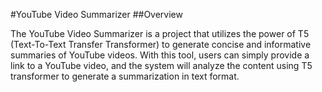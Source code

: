 #YouTube Video Summarizer
##Overview

The YouTube Video Summarizer is a project that utilizes the power of T5 (Text-To-Text Transfer Transformer) to generate concise and informative summaries of YouTube videos. With this tool, users can simply provide a link to a YouTube video, and the system will analyze the content using T5 transformer to generate a summarization in text format.
